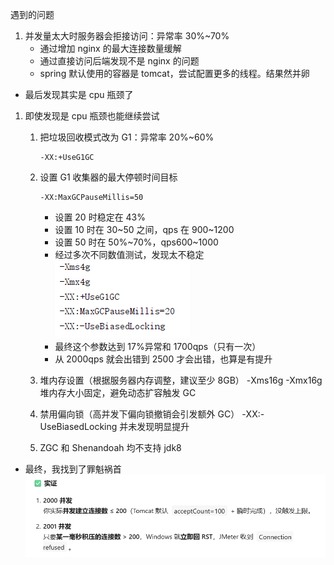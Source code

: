 遇到的问题

1. 并发量太大时服务器会拒接访问：异常率 30%~70%
   - 通过增加 nginx 的最大连接数量缓解
   - 通过直接访问后端发现不是 nginx 的问题
   - spring 默认使用的容器是 tomcat，尝试配置更多的线程。结果然并卵

- 最后发现其实是 cpu 瓶颈了

1. 即使发现是 cpu 瓶颈也能继续尝试

   1. 把垃圾回收模式改为 G1：异常率 20%~60%

      ```
      -XX:+UseG1GC

      ```

   2. 设置 G1 收集器的最大停顿时间目标

      ```
      -XX:MaxGCPauseMillis=50

      ```

      - 设置 20 时稳定在 43%
      - 设置 10 时在 30~50 之间，qps 在 900~1200
      - 设置 50 时在 50%~70%，qps600~1000
      - 经过多次不同数值测试，发现太不稳定
        ![](img/2025-09-27-00-54-07.png)
      - 最终这个参数达到 17%异常和 1700qps（只有一次）
      - 从 2000qps 就会出错到 2500 才会出错，也算是有提升

   3. 堆内存设置（根据服务器内存调整，建议至少 8GB）
      -Xms16g -Xmx16g  
      堆内存大小固定，避免动态扩容触发 GC

   4. 禁用偏向锁（高并发下偏向锁撤销会引发额外 GC）
      -XX:-UseBiasedLocking
      并未发现明显提升
   5. ZGC 和 Shenandoah 均不支持 jdk8

- 最终，我找到了罪魁祸首
  ![](img/2025-09-27-02-02-52.png)
